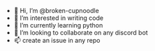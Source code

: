 - 👋 Hi, I’m @broken-cupnoodle
- 👀 I’m interested in writing code
- 🌱 I’m currently learning python
- 💞️ I’m looking to collaborate on any discord bot
- 📫 create an issue in any repo

<!---
broken-cupnoodle/broken-cupnoodle is a ✨ special ✨ repository because its `README.md` (this file) appears on your GitHub profile.
You can click the Preview link to take a look at your changes.
--->
